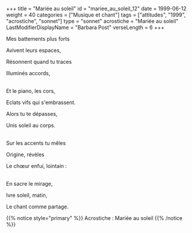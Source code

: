 +++
title = "Mariée au soleil"
id = "mariee_au_soleil_12"
date = 1999-06-12
weight = 40
categories = ["Musique et chant"]
tags = ["attitudes", "1999", "acrostiche", "sonnet"]
type = "sonnet"
acrostiche = "Mariée au soleil"
LastModifierDisplayName = "Barbara Post"
verseLength = 6
+++

Mes battements plus forts

Avivent leurs espaces,

Résonnent quand tu traces

Illuminés accords,

 \
Et le piano, les cors,

Eclats vifs qui s'embrassent.

Alors tu te dépasses,

Unis soleil au corps.

 \
Sur les accents tu mêles

Origine, révèles

Le chœur enfui, lointain :

 \
En sacre le mirage,

Ivre soleil, matin,

Le chant comme partage.

{{% notice style="primary" %}}
Acrostiche : Mariée au soleil
{{% /notice %}}
